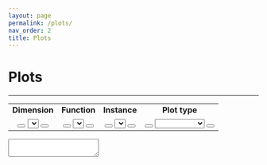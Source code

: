 ```yaml
---
layout: page
permalink: /plots/
nav_order: 2
title: Plots
---
```


# Plots  #
---
<table BORDER="0">
<tr>
<td align="center" onclick="selectNode(this)" id="dimAll" class="off"><b>Dimension</b></td>
<td align="center" onclick="selectNode(this)" id="funAll" class="off"><b>Function</b></td>
<td align="center" onclick="selectNode(this)" id="insAll" class="off"><b>Instance</b></td>
<td align="center" onclick="selectNode(this)" id="typAll" class="on"><b>Plot type</b></td>
</tr>
<tr>
<td class="select" align="center">
<button id="dimPrev" onclick="getPrev(this)" class="button"><i class="arrow left"></i></button>
<select id="dim" onchange="changePlot()"></select>
<button id="dimNext" onclick="getNext(this)" class="button"><i class="arrow right"></i></button>
</td>
<td class="select" align="center">
<button id="funPrev" onclick="getPrev(this)" class="button"><i class="arrow left"></i></button>
<select id="fun" onchange="changePlot()"></select>
<button id="funNext" onclick="getNext(this)" class="button"><i class="arrow right"></i></button>
</td>
<td class="select" align="center">
<button id="insPrev" onclick="getPrev(this)" class="button"><i class="arrow left"></i></button>
<select id="ins" onchange="changePlot()"></select>
<button id="insNext" onclick="getNext(this)" class="button"><i class="arrow right"></i></button>
</td>
<td class="select" align="center">
<button id="typPrev" onclick="getPrev(this)" class="button"><i class="arrow left"></i></button>
<select id="typ" onchange="changePlot()" style="width:100px;">   
</select>
<button id="typNext" onclick="getNext(this)" class="button"><i class="arrow right"></i></button>
</td>
</tr>
</table>

<textarea id="result"></textarea>

<div id="images"></div>

<script src="{{ '/assets/js/custom.js' | relative_url }}"></script>
<link rel="stylesheet" href="{{ '/assets/css/custom.css' | relative_url }}"/>
